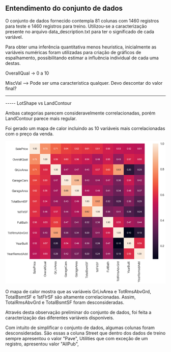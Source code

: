 ## Entendimento do conjunto de dados

O conjunto de dados fornecido contempla 81 colunas com 1460 registros para teste e 1460 registros para treino. Utilizou-se a caracterização presente no arquivo data_description.txt para ter o significado de cada variável.

Para obter uma inferência quantitativa menos heuristica, inicialmente as variáveis numéricas foram utilizadas para criação de gráficos de espalhamento, possibilitando estimar a influência individual de cada uma destas.

OverallQual -> 0 a 10

MiscVal --> Pode ser uma caracteristica qualquer. Devo descontar do valor final?


---

----- LotShape vs LandContour

Ambas categorias parecem consideravelmente correlacionadas, porém LandContour parece mais regular.

Foi gerado um mapa de calor incluindo as 10 variáveis mais correlacionadas com o preço da venda. 

<img src="./imagens/hm.png">

O mapa de calor mostra que as variáveis GrLivArea e TotRmsAbvGrd, TotalBsmtSF e 1stFlrSF são altamente correlacionadas. Assim, TotalRmsAbvGrd e TotalBsmtSF foram desconsideradas. 

Através desta observação preliminar do conjunto de dados, foi feita a caracterização das diferentes variáveis disponíveis. 




Com intuito de simplificar o conjunto de dados, algumas colunas foram desconsideradas. São essas a coluna Street que dentro dos dados de treino sempre apresentou o valor "Pave", Utilities que com exceção de um registro, apresentou valor "AllPub", 